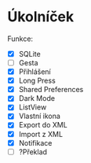 # Úkolníček

Funkce:
- [x] SQLite
- [ ] Gesta
- [x] Přihlášení
- [x] Long Press
- [x] Shared Preferences
- [x] Dark Mode
- [x] ListView
- [x] Vlastní ikona
- [x] Export do XML
- [x] Import z XML
- [x] Notifikace
- [ ] ?Překlad
